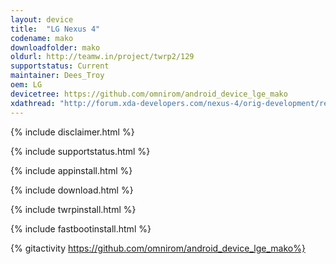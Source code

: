 ```yaml
---
layout: device
title:  "LG Nexus 4"
codename: mako
downloadfolder: mako
oldurl: http://teamw.in/project/twrp2/129
supportstatus: Current
maintainer: Dees_Troy
oem: LG
devicetree: https://github.com/omnirom/android_device_lge_mako
xdathread: "http://forum.xda-developers.com/nexus-4/orig-development/recovery-twrp-2-7-1-0-touch-recovery-t2002326"
---
```


{% include disclaimer.html %}

{% include supportstatus.html %}

{% include appinstall.html %}

{% include download.html %}

{% include twrpinstall.html %}

{% include fastbootinstall.html %}

{% gitactivity  https://github.com/omnirom/android_device_lge_mako%}
